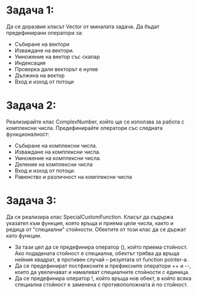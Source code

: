 # Задача 1: 
Да се доразвие класът Vector от миналата задача. Да бъдат предефинирани оператори за:

* Събиране на вектори
* Изваждане на вектори.
* Умножение на вектор със скалар
* Индексация
* Проверка дали векторът е нулев
* Дължина на вектор
* Вход и изход от потоци

# Задача 2:  
Реализирайте клас ComplexNumber, който ще се използва за работа с комплексни числа. Предефинирайте оператори със следната функционалност:

* Събиране на комплексни числа.
* Изваждане на комплексни числа.
* Умножение на комплексни числа.
* Деление на комплексни числа
* Вход и изход от потоци.
* Равенство и различност на комплексни числа

# Задача 3: 
Да се реализира клас SpecialCustomFunction. Класът да съдържа указател към функция, която връща и приема цели числа, както и редица от "специални" стойности. Обектите от този клас да се държат като функции.

* За тази цел да се предефинира оператор (), който приема стойност. Ако подадената стойност е специална, обектът трябва да връща нейния квадрат, в противен случай – резултата от function pointer-а.
* Да се предефинират постфиксните и префиксните оператори ++ и --, които да увеличават и намаляват специалните стойности с единица.
* Да се предефинира оператор !, който връща нов обект, в който всяка специална стойност е заменена с противоположната ѝ по стойност.
